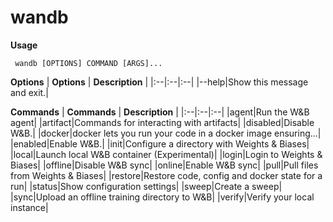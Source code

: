 # wandb

**Usage**

` wandb [OPTIONS] COMMAND [ARGS]...`



**Options**
| **Options** | **Description** |
|:--|:--|:--|
|--help|Show this message and exit.|


**Commands**
| **Commands** | **Description** |
|:--|:--|:--|
|agent|Run the W&B agent|
|artifact|Commands for interacting with artifacts|
|disabled|Disable W&B.|
|docker|docker lets you run your code in a docker image ensuring...|
|enabled|Enable W&B.|
|init|Configure a directory with Weights & Biases|
|local|Launch local W&B container (Experimental)|
|login|Login to Weights & Biases|
|offline|Disable W&B sync|
|online|Enable W&B sync|
|pull|Pull files from Weights & Biases|
|restore|Restore code, config and docker state for a run|
|status|Show configuration settings|
|sweep|Create a sweep|
|sync|Upload an offline training directory to W&B|
|verify|Verify your local instance|
